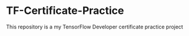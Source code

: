 # TF-Certificate-Practice

This repository is a my TensorFlow Developer certificate practice project


